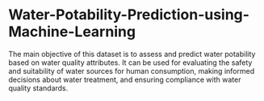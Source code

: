 # Water-Potability-Prediction-using-Machine-Learning
The main objective of this dataset is to assess and predict water potability based on water quality attributes. It can be used for evaluating the safety and suitability of water sources for human consumption, making informed decisions about water treatment, and ensuring compliance with water quality standards.
